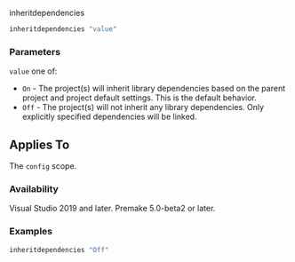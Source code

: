 inheritdependencies

```lua
inheritdependencies "value"
```

### Parameters ###

`value` one of:
* `On` - The project(s) will inherit library dependencies based on the parent project and project default settings. This is the default behavior.
* `Off` - The project(s) will not inherit any library dependencies. Only explicitly specified dependencies will be linked.

## Applies To ###

The `config` scope.

### Availability ###

Visual Studio 2019 and later.
Premake 5.0-beta2 or later.

### Examples ###

```lua
inheritdependencies "Off"
```

